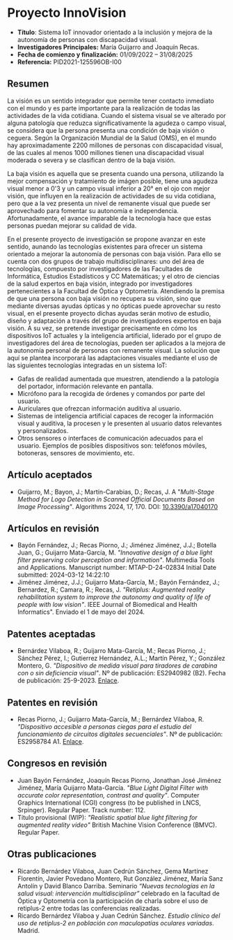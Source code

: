 # Proyecto InnoVision

- **Título**: Sistema IoT innovador orientado a la inclusión y mejora de la autonomía de personas con discapacidad visual.
- **Investigadores Principales:** María Guijarro and Joaquín Recas.
- **Fecha de comienzo y finalización:** 01/09/2022 – 31/08/2025
- **Referencia:** PID2021-125596OB-I00

## Resumen

La visión es un sentido integrador que permite tener contacto inmediato con el mundo y es parte importante para la realización de todas las actividades de la vida cotidiana. Cuando el sistema visual se ve alterado por alguna patología que reduzca significativamente la agudeza o campo visual, se considera que la persona presenta una condición de baja visión o ceguera. Según la Organización Mundial de la Salud (OMS), en el mundo hay aproximadamente 2200 millones de personas con discapacidad visual, de las cuales al menos 1000 millones tienen una discapacidad visual moderada o severa y se clasifican dentro de la baja visión.

La baja visión es aquella que se presenta cuando una persona, utilizando la mejor compensación y tratamiento de imágen posible, tiene una agudeza visual menor a 0'3 y un campo visual inferior a 20° en el ojo con mejor visión, que influyen en la realización de actividades de su vida cotidiana, pero que a la vez presenta un nivel de remanente visual que puede ser aprovechado para fomentar su autonomía e independencia. Afortunadamente, el avance imparable de la tecnología hace que estas personas puedan mejorar su calidad de vida.

En el presente proyecto de investigación se propone avanzar en este sentido, aunando las tecnologías existentes para ofrecer un sistema orientado a mejorar la autonomía de personas con baja visión. Para ello se cuenta con dos grupos de trabajo multidisciplinares: uno del área de tecnologías, compuesto por investigadores de las Facultades de Informática, Estudios Estadísticos y CC Matemáticas; y el otro de ciencias de la salud expertos en baja visión, integrado por investigadores pertenecientes a la Facultad de Óptica y Optometría. Atendiendo la premisa de que una persona con baja visión no recupera su visión, sino que mediante diversas ayudas ópticas y no ópticas puede aprovechar su resto visual, en el presente proyecto dichas ayudas serán motivo de estudio, diseño y adaptación a través del grupo de investigadores expertos en baja visión. A su vez, se pretende investigar precisamente en cómo los dispositivos IoT actuales y la inteligencia artificial, liderado por el grupo de investigadores del área de tecnologías, pueden ser aplicados a la mejora de la autonomía personal de personas con remanente visual. La solución que aquí se plantea incorporará las adaptaciones visuales mediante el uso de las siguientes tecnologías integradas en un sistema IoT:

* Gafas de realidad aumentada que muestren, atendiendo a la patología del portador, información relevante en pantalla.
* Micrófono para la recogida de órdenes y comandos por parte del usuario.
* Auriculares que ofrezcan información auditiva al usuario.
* Sistemas de inteligencia artificial capaces de recoger la información visual y auditiva, la procesen y le presenten al usuario datos relevantes y personalizados.
* Otros sensores o interfaces de comunicación adecuados para el usuario. Ejemplos de posibles dispositivos son: teléfonos móviles, botoneras, sensores de movimiento, etc.

## Artículo aceptados

* Guijarro, M.; Bayon, J.; Martín-Carabias, D.; Recas, J. A "*Multi-Stage Method for Logo Detection in Scanned Official Documents Based on Image Processing"*. Algorithms 2024, 17, 170. DOI: [10.3390/a17040170](https://doi.org/10.3390/a17040170)

## Artículos en revisión

* Bayón Fernández, J.; Recas Piorno, J.; Jiménez Jiménez, J.J.; Botella Juan, G.; Guijarro Mata-García, M. *"Innovative design of a blue light filter preserving color perception and information"*. Multimedia Tools and Applications.  Manuscript number: MTAP-D-24-02834 Initial Date submitted: 2024-03-12 14:22:10
* Jiménez Jiménez, J.J.; Guijarro Mata-García, M.; Bayón Fernández, J.; Bernardez, R.; Camara, R.; Recas, J. *"Retiplus: Augmented reality rehabilitation system to improve the autonomy and quality of life of people with low vision"*. IEEE Journal of Biomedical and Health Informatics". Enviado el 1 de mayo del 2024.

## Patentes aceptadas

* Bernárdez Vilaboa, R.; Guijarro Mata-García, M.; Recas Piorno, J.; Sánchez Pérez, I.; Gutierrez Hernández, A.L.; Martín Pérez, Y.; González Montero, G. *"Dispositivo de medida visual para tiradores de carabina con o sin deficiencia visual"*. Nº de publicación: ES2940982 (B2). Fecha de publicación: 25-9-2023. [Enlace](https://es.espacenet.com/publicationDetails/originalDocument?FT=D&date=20230925&DB=&locale=es_ES&CC=ES&NR=2940982B2&KC=B2&ND=4).

## Patentes en revisión

* Recas Piorno, J.; Guijarro Mata-García, M.; Bernárdez Vilaboa, R. *"Dispositivo accesible a personas ciegas para el estudio del funcionamiento de circuitos digitales secuenciales"*. Nº de publicación: ES2958784 A1. [Enlace](https://consultas2.oepm.es/InvenesWeb/detalle?referencia=P202330519).

## Congresos en revisión

* Juan Bayón Fernández, Joaquín Recas Piorno, Jonathan José Jiménez Jiménez, María Guijarro Mata-García. *"Blue Light Digital Filter with accurate color representation, contrast and quality"*. Computer Graphics International (CGI) congress (to be published in LNCS, Srpinger). Regular Paper. Track number: 112.
* Título provisional (WIP): *"Realistic spatial blue light filtering for augmented reality video"* British Machine Vision Conference (BMVC). Regular Paper.

## Otras publicaciones

* Ricardo Bernárdez Vilaboa, Juan Cedrún Sánchez, Gema Martínez Florentín, Javier Povedano Montero, Rut González Jiménez, María Sanz Antolín y David Blanco Darriba. Seminario *“Nuevas tecnologías en la salud visual: intervención multidisciplinar”* celebrado en la facultad de Óptica y Optometría con la participación de charla sobre el uso de retiplus-2 entre todas las conferencias realizadas.
* Ricardo Bernárdez Vilaboa y Juan Cedrún Sánchez. *Estudio clínico del uso de retiplus-2 en población con maculopatías oculares variadas*. Madrid.
